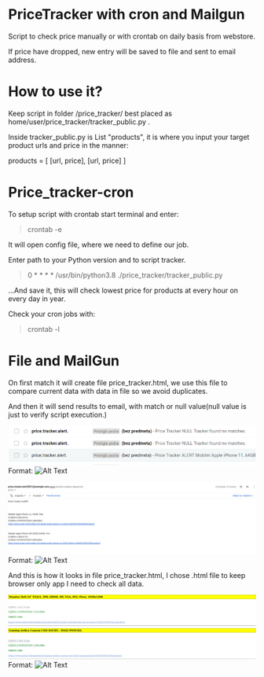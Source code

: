 # PriceTracker with cron and Mailgun

Script to check price manually or with crontab on daily basis from webstore.

If price have dropped, new entry will be saved to file and sent to email address.

# How to use it?

Keep script in folder  /price_tracker/ best placed as home/user/price_tracker/tracker_public.py .

Inside tracker_public.py is List "products", it is where you input your target product urls and price in the manner:

products = [
    [url, price],
    [url, price]
]


# Price_tracker-cron

To setup script with crontab start terminal and enter:
> crontab -e

It will open config file, where we need to define our job.

Enter path to your Python version and to script tracker.

>
> 0 * * * *  /usr/bin/python3.8 ./price_tracker/tracker_public.py   

...And save it, this will check lowest price for products at every hour on every day in year.

Check your cron jobs with:
>crontab -l

# File and MailGun 

On first match it will create file price_tracker.html, we use this file to compare current data with data in file so
we avoid duplicates.


And then it will send results to email, with match or null value(null value is just to verify script execution.) 

![GitHub Logo](/email_result_list.png)
Format: ![Alt Text](url)

![GitHub Logo](/email_result.png)
Format: ![Alt Text](url)



And this is how it looks in file price_tracker.html, I chose .html file to keep browser only app I need to check all data.

![GitHub Logo](/price_tracker_file.png )
Format: ![Alt Text](url)









